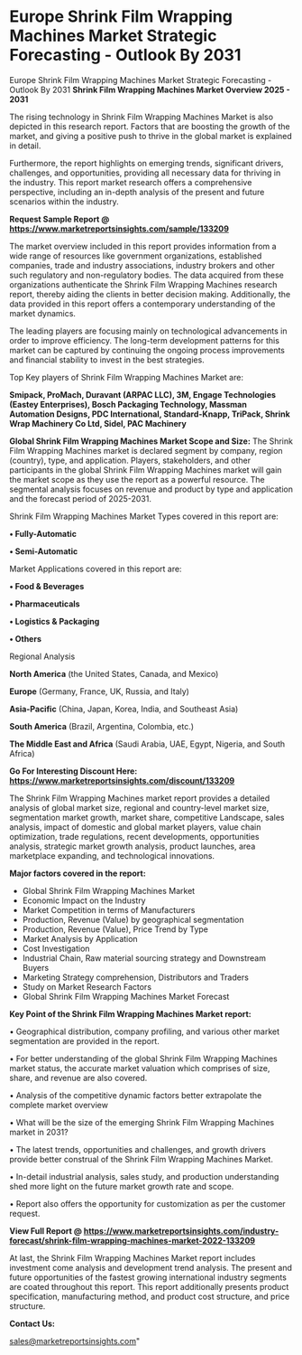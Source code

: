 # Europe Shrink Film Wrapping Machines Market Strategic Forecasting - Outlook By 2031
Europe Shrink Film Wrapping Machines Market Strategic Forecasting - Outlook By 2031
<Strong> Shrink Film Wrapping Machines Market Overview 2025 - 2031</strong>

The rising technology in Shrink Film Wrapping Machines Market is also depicted in this research report. Factors that are boosting the growth of the market, and giving a positive push to thrive in the global market is explained in detail.

Furthermore, the report highlights on emerging trends, significant drivers, challenges, and opportunities, providing all necessary data for thriving in the industry. This report market research offers a comprehensive perspective, including an in-depth analysis of the present and future scenarios within the industry.

<strong>Request Sample Report @ <a href=https://www.marketreportsinsights.com/sample/133209>https://www.marketreportsinsights.com/sample/133209</a></strong>

The market overview included in this report provides information from a wide range of resources like government organizations, established companies, trade and industry associations, industry brokers and other such regulatory and non-regulatory bodies. The data acquired from these organizations authenticate the Shrink Film Wrapping Machines research report, thereby aiding the clients in better decision making. Additionally, the data provided in this report offers a contemporary understanding of the market dynamics.

The leading players are focusing mainly on technological advancements in order to improve efficiency. The long-term development patterns for this market can be captured by continuing the ongoing process improvements and financial stability to invest in the best strategies.

Top Key players of Shrink Film Wrapping Machines Market are:

<strong>Smipack, ProMach, Duravant (ARPAC LLC), 3M, Engage Technologies (Eastey Enterprises), Bosch Packaging Technology, Massman Automation Designs, PDC International, Standard-Knapp, TriPack, Shrink Wrap Machinery Co Ltd, Sidel, PAC Machinery</strong>

<strong><b>Global Shrink Film Wrapping Machines Market Scope and Size:</b></strong>
The Shrink Film Wrapping Machines market is declared segment by company, region (country), type, and application. Players, stakeholders, and other participants in the global Shrink Film Wrapping Machines market will gain the market scope as they use the report as a powerful resource. The segmental analysis focuses on revenue and product by type and application and the forecast period of 2025-2031.

Shrink Film Wrapping Machines Market Types covered in this report are:

<strong>• Fully-Automatic

• Semi-Automatic</strong>

Market Applications covered in this report are:

<strong>• Food & Beverages

• Pharmaceuticals

• Logistics & Packaging

• Others</strong> 

Regional Analysis

<strong>North America</strong> (the United States, Canada, and Mexico)

<strong>Europe</strong> (Germany, France, UK, Russia, and Italy)

<strong>Asia-Pacific</strong> (China, Japan, Korea, India, and Southeast Asia)

<strong>South America</strong> (Brazil, Argentina, Colombia, etc.)

<strong>The Middle East and Africa</strong> (Saudi Arabia, UAE, Egypt, Nigeria, and South Africa)

<strong>Go For Interesting Discount Here: <a href=https://www.marketreportsinsights.com/discount/133209>https://www.marketreportsinsights.com/discount/133209</a></strong>

The Shrink Film Wrapping Machines market report provides a detailed analysis of global market size, regional and country-level market size, segmentation market growth, market share, competitive Landscape, sales analysis, impact of domestic and global market players, value chain optimization, trade regulations, recent developments, opportunities analysis, strategic market growth analysis, product launches, area marketplace expanding, and technological innovations.

<strong><b>Major factors covered in the report:</b></strong>
<ul>
  <li>Global Shrink Film Wrapping Machines Market </li>
  <li>Economic Impact on the Industry</li>
  <li>Market Competition in terms of Manufacturers</li>
  <li>Production, Revenue (Value) by geographical segmentation</li>
  <li>Production, Revenue (Value), Price Trend by Type</li>
  <li>Market Analysis by Application</li>
  <li>Cost Investigation</li>
  <li>Industrial Chain, Raw material sourcing strategy and Downstream Buyers</li>
  <li>Marketing Strategy comprehension, Distributors and Traders</li>
  <li>Study on Market Research Factors</li>
  <li>Global Shrink Film Wrapping Machines Market Forecast</li>
</ul>

<strong><b>Key Point of the Shrink Film Wrapping Machines Market report:</b></strong>

• Geographical distribution, company profiling, and various other market segmentation are provided in the report.

• For better understanding of the global Shrink Film Wrapping Machines market status, the accurate market valuation which comprises of size, share, and revenue are also covered.

• Analysis of the competitive dynamic factors better extrapolate the complete market overview

• What will be the size of the emerging Shrink Film Wrapping Machines market in 2031?

• The latest trends, opportunities and challenges, and growth drivers provide better construal of the Shrink Film Wrapping Machines Market.

• In-detail industrial analysis, sales study, and production understanding shed more light on the future market growth rate and scope.

• Report also offers the opportunity for customization as per the customer request.

<strong><b>View Full Report @ <a href=https://www.marketreportsinsights.com/industry-forecast/shrink-film-wrapping-machines-market-2022-133209>https://www.marketreportsinsights.com/industry-forecast/shrink-film-wrapping-machines-market-2022-133209</a></b></strong>


At last, the Shrink Film Wrapping Machines Market report includes investment come analysis and development trend analysis. The present and future opportunities of the fastest growing international industry segments are coated throughout this report. This report additionally presents product specification, manufacturing method, and product cost structure, and price structure.

<strong>Contact Us:</strong>

sales@marketreportsinsights.com"
